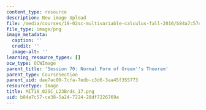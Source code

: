 ```yaml
---
content_type: resource
description: New image Upload
file: /media/courses/18-02sc-multivariable-calculus-fall-2010/b84a7c57ce385a24722428df7226769a_MIT18_02SC_L23Brds_17.png
file_type: image/png
image_metadata:
  caption: ''
  credit: ''
  image-alt: ''
learning_resource_types: []
ocw_type: OCWImage
parent_title: 'Session 70: Normal Form of Green''s Theorem'
parent_type: CourseSection
parent_uid: dae7ac00-7cfa-7edb-c3d6-3aa45f355773
resourcetype: Image
title: MIT18_02SC_L23Brds_17.png
uid: b84a7c57-ce38-5a24-7224-28df7226769a
---
```

